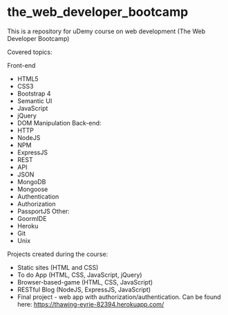 # the_web_developer_bootcamp
This is a repository for uDemy course on web development (The Web Developer Bootcamp)

Covered topics:

Front-end
- HTML5
- CSS3
- Bootstrap 4
- Semantic UI
- JavaScript
- jQuery
- DOM Manipulation
Back-end:
- HTTP
- NodeJS
- NPM
- ExpressJS
- REST
- API
- JSON
- MongoDB
- Mongoose
- Authentication
- Authorization
- PassportJS
Other:
- GoormIDE
- Heroku
- Git
- Unix

Projects created during the course:
- Static sites (HTML and CSS)
- To do App (HTML, CSS, JavaScript, jQuery)
- Browser-based-game (HTML, CSS, JavaScript)
- RESTful Blog (NodeJS, ExpressJS, JavaScript)
- Final project - web app with authorization/authentication. 
Can be found here: https://thawing-eyrie-82394.herokuapp.com/
